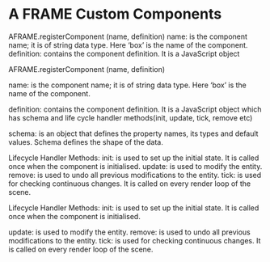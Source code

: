 # A FRAME Custom Components



AFRAME.registerComponent (name, definition) name: is the component name; it is of string data type. Here ‘box’ is the name of the component. definition: contains the component definition. It is a JavaScript object

AFRAME.registerComponent (name, definition)

name: is the component name; it is of string data type. Here ‘box’ is the name of the component.

definition: contains the component definition. It is a JavaScript object which has schema and life cycle handler methods(init, update, tick, remove etc)

schema: is an object that defines the property names, its types and default values. Schema defines the shape of the data.

Lifecycle Handler Methods: init: is used to set up the initial state. It is called once when the component is initialised. update: is used to modify the entity. remove: is used to undo all previous modifications to the entity. tick: is used for checking continuous changes. It is called on every render loop of the scene.

Lifecycle Handler Methods: init: is used to set up the initial state. It is called once when the component is initialised.

update: is used to modify the entity. remove: is used to undo all previous modifications to the entity. tick: is used for checking continuous changes. It is called on every render loop of the scene.